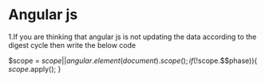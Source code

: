 # Angular js
1.If you are thinking that angular js is not updating the data according to the digest cycle then write the below code

$scope = $scope || angular.element(document).scope();
if(!$scope.$$phase)){
  $scope.$apply();
}
